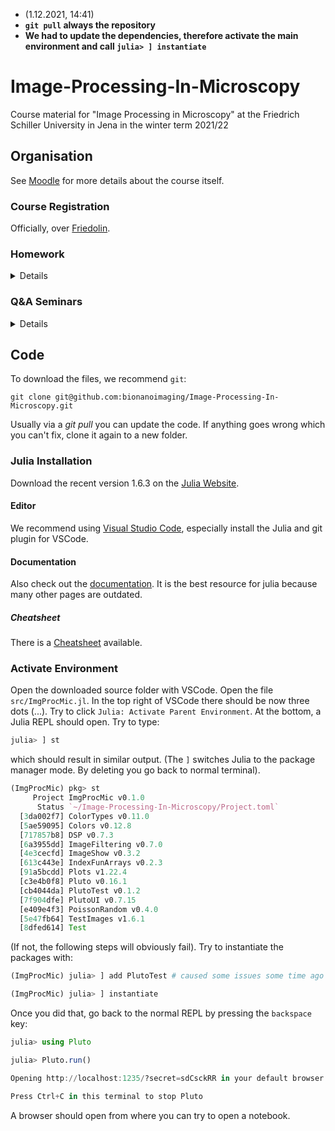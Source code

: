 * (1.12.2021, 14:41)
* **`git pull` always the repository**
* **We had to update the dependencies, therefore activate the main environment and call `julia> ] instantiate`**

# Image-Processing-In-Microscopy
Course material for "Image Processing in Microscopy" at the Friedrich Schiller University in Jena in the winter term 2021/22

## Organisation
See [Moodle](https://moodle.uni-jena.de/course/view.php?id=19441) for more details about the course itself.

### Course Registration
Officially, over [Friedolin](https://friedolin.uni-jena.de/qisserver/rds?state=verpublish&status=init&vmfile=no&publishid=187964&moduleCall=webInfo&publishConfFile=webInfo&publishSubDir=veranstaltung).

### Homework
<details>
    <summary>Details</summary>
    
* 22.10.21: Homework 01 about adding and removing Noise (more will follow later in this course)
     * [examples/homeworks/HW01.jl](examples/homeworks/HW01.jl)
     * Solution [examples/homeworks/HW01_solution.jl](examples/homeworks/HW01_solution.jl)
     * submit `HW01.jl` on Moodle until: Wednesday 3.11.21 @ 1PM
     * See [here](https://github.com/bionanoimaging/Image-Processing-In-Microscopy/issues/1) for clarification of `add_poisson!
* 5.11.21: Homework 02 about color maps and sensor calibration
     * [examples/homeworks/HW02.jl](examples/homeworks/HW02.jl)
     * Solution [examples/homeworks/HW02_solution.jl](examples/homeworks/HW02_solution.jl)
     * submit `HW02.jl` on Moodle until: Wednesday 19.11.21 @ 1PM 
* 19.11.21: Homework 03 about Fourier transforms, flat field correction and sampling 
     * [examples/homeworks/HW03.jl](examples/homeworks/HW03.jl) 
     * submit `HW03.jl` on Moodle until: Wednesday 1.12.21 @ 1PM 
* 03.12.21: Homework 04 about FFT, Convolution, Wiener Filter and optimization
     * [examples/homeworks/HW04.jl](examples/homeworks/HW04.jl) 
     * submit `HW04.jl` on Moodle until: Wednesday 15.12.21 @ 1PM 
</details>

### Q&A Seminars
<details>
    <summary>Details</summary>
    
* 22.10.21: Seminar 01 about the basics of Julia and how to use it
     * [examples/seminars/S01_part1.jl](examples/seminars/S01_part1.jl)
* 29.10.21: Q&A HW01
     * [examples/seminars/S01_part2.jl](examples/seminars/S01_part2.jl)
* 12.11.21: Q&A HW02
     * [examples/seminars/S02.jl](examples/seminars/S02.jl)
    
</details>


## Code
To download the files, we recommend `git`:
```
git clone git@github.com:bionanoimaging/Image-Processing-In-Microscopy.git
```
Usually via a _git pull_ you can update the code. If anything goes wrong which you can't fix, clone it again to a new folder.


### Julia Installation
Download the recent version 1.6.3 on the [Julia Website](https://julialang.org/downloads/).

#### Editor
We recommend using [Visual Studio Code](https://www.julia-vscode.org/), especially install the Julia and git plugin for VSCode.

#### Documentation 
Also check out the [documentation](https://docs.julialang.org/en/v1/manual/performance-tips/). It is the best resource for julia because many other pages are outdated.

##### Cheatsheet
There is a [Cheatsheet](https://juliadocs.github.io/Julia-Cheat-Sheet/) available.

### Activate Environment
Open the downloaded source folder with VSCode. Open the file `src/ImgProcMic.jl`.
In the top right of VSCode there should be now three dots (...). Try to click `Julia: Activate Parent Environment`.
At the bottom, a Julia REPL should open.
Try to type:
```julia
julia> ] st
```
which should result in similar output. (The `]` switches Julia to the package manager mode. By deleting you go back to normal terminal).
```julia
(ImgProcMic) pkg> st
     Project ImgProcMic v0.1.0
      Status `~/Image-Processing-In-Microscopy/Project.toml`
  [3da002f7] ColorTypes v0.11.0
  [5ae59095] Colors v0.12.8
  [717857b8] DSP v0.7.3
  [6a3955dd] ImageFiltering v0.7.0
  [4e3cecfd] ImageShow v0.3.2
  [613c443e] IndexFunArrays v0.2.3
  [91a5bcdd] Plots v1.22.4
  [c3e4b0f8] Pluto v0.16.1
  [cb4044da] PlutoTest v0.1.2
  [7f904dfe] PlutoUI v0.7.15
  [e409e4f3] PoissonRandom v0.4.0
  [5e47fb64] TestImages v1.6.1
  [8dfed614] Test
```
(If not, the following steps will obviously fail).
Try to instantiate the packages with:
```julia
(ImgProcMic) julia> ] add PlutoTest # caused some issues some time ago

(ImgProcMic) julia> ] instantiate
```
Once you did that, go back to the normal REPL by pressing the `backspace` key:
```julia
julia> using Pluto

julia> Pluto.run()

Opening http://localhost:1235/?secret=sdCsckRR in your default browser... ~ have fun!

Press Ctrl+C in this terminal to stop Pluto
```

A browser should open from where you can try to open a notebook.
